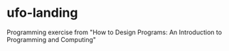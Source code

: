 # ufo-landing
Programming exercise from "How to Design Programs: An Introduction to Programming and Computing" 
